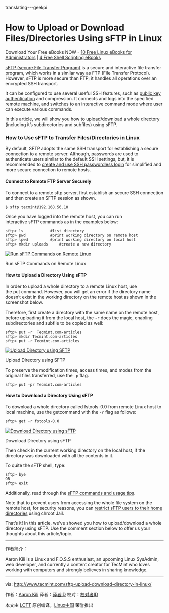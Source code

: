 translating---geekpi

How to Upload or Download Files/Directories Using sFTP in Linux
============================================================

Download Your Free eBooks NOW - [10 Free Linux eBooks for Administrators][10] | [4 Free Shell Scripting eBooks][11]

[sFTP (secure File Transfer Program)][1] is a secure and interactive file transfer program, which works in a similar way as FTP (File Transfer Protocol). However, sFTP is more secure than FTP; it handles all operations over an encrypted SSH transport.

It can be configured to use several useful SSH features, such as [public key authentication][2] and compression. It connects and logs into the specified remote machine, and switches to an interactive command mode where user can execute various commands.

In this article, we will show you how to upload/download a whole directory (including it’s subdirectories and subfiles) using sFTP.

### How to Use sFTP to Transfer Files/Directories in Linux

By default, SFTP adopts the same SSH transport for establishing a secure connection to a remote server. Although, passwords are used to authenticate users similar to the default SSH settings, but, it is recommended to [create and use SSH passwordless login][3] for simplified and more secure connection to remote hosts.

#### Connect to Remote FTP Server Securely

To connect to a remote sftp server, first establish an secure SSH connection and then create an SFTP session as shown.

```
$ sftp tecmint@192.168.56.10
```

Once you have logged into the remote host, you can run interactive sFTP commands as in the examples below:

```
sftp> ls			#list directory 
sftp> pwd			#print working directory on remote host
sftp> lpwd			#print working directory on local host
sftp> mkdir uploads		#create a new directory
```
[
 ![Run sFTP Commands on Remote Linux](http://www.tecmint.com/wp-content/uploads/2017/02/Run-sFTP-Commands-on-Remote-Linux.png) 
][4]

Run sFTP Commands on Remote Linux

#### How to Upload a Directory Using sFTP

In order to upload a whole directory to a remote Linux host, use the put command. However, you will get an error if the directory name doesn’t exist in the working directory on the remote host as shown in the screenshot below.

Therefore, first create a directory with the same name on the remote host, before uploading it from the local host, the `-r` does the magic, enabling subdirectories and subfile to be copied as well:

```
sftp> put -r  Tecmint.com-articles
sftp> mkdir Tecmint.com-articles
sftp> put -r Tecmint.com-articles
```
[
 ![Upload Directory using SFTP](http://www.tecmint.com/wp-content/uploads/2017/02/Upload-Directory-using-SFTP.png) 
][5]

Upload Directory using SFTP

To preserve the modification times, access times, and modes from the original files transferred, use the `-p` flag.

```
sftp> put -pr Tecmint.com-articles
```

#### How to Download a Directory Using sFTP

To download a whole directory called fstools-0.0 from remote Linux host to local machine, use the getcommand with the `-r` flag as follows:

```
sftp> get -r fstools-0.0
```
[
 ![Download Directory using sFTP](http://www.tecmint.com/wp-content/uploads/2017/02/Download-Directory-using-sFTP.png) 
][6]

Download Directory using sFTP

Then check in the current working directory on the local host, if the directory was downloaded with all the contents in it.

To quite the sFTP shell, type:

```
sftp> bye
OR
sftp> exit
```

Additionally, read through the [sFTP commands and usage tips][7].

Note that to prevent users from accessing the whole file system on the remote host, for security reasons, you can [restrict sFTP users to their home directories][8] using chroot Jail.

That’s it! In this article, we’ve showed you how to upload/download a whole directory using sFTP. Use the comment section below to offer us your thoughts about this article/topic.

--------------------------------------------------------------------------------


作者简介：

Aaron Kili is a Linux and F.O.S.S enthusiast, an upcoming Linux SysAdmin, web developer, and currently a content creator for TecMint who loves working with computers and strongly believes in sharing knowledge.

--------------------------------------------------------------------------------

via: http://www.tecmint.com/sftp-upload-download-directory-in-linux/

作者：[Aaron Kili][a]
译者：[译者ID](https://github.com/译者ID)
校对：[校对者ID](https://github.com/校对者ID)

本文由 [LCTT](https://github.com/LCTT/TranslateProject) 原创编译，[Linux中国](https://linux.cn/) 荣誉推出

[a]:http://www.tecmint.com/author/aaronkili/

[1]:http://www.tecmint.com/sftp-command-examples/
[2]:http://www.tecmint.com/ssh-passwordless-login-using-ssh-keygen-in-5-easy-steps/
[3]:http://www.tecmint.com/ssh-passwordless-login-using-ssh-keygen-in-5-easy-steps/
[4]:http://www.tecmint.com/wp-content/uploads/2017/02/Run-sFTP-Commands-on-Remote-Linux.png
[5]:http://www.tecmint.com/wp-content/uploads/2017/02/Upload-Directory-using-SFTP.png
[6]:http://www.tecmint.com/wp-content/uploads/2017/02/Download-Directory-using-sFTP.png
[7]:http://www.tecmint.com/sftp-command-examples/
[8]:http://www.tecmint.com/restrict-sftp-user-home-directories-using-chroot/
[9]:http://www.tecmint.com/author/aaronkili/
[10]:http://www.tecmint.com/10-useful-free-linux-ebooks-for-newbies-and-administrators/
[11]:http://www.tecmint.com/free-linux-shell-scripting-books/
